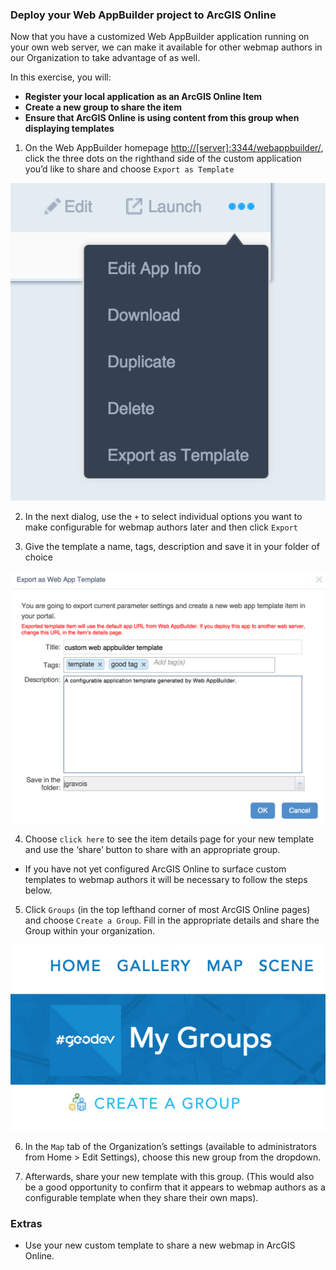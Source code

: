 ### Deploy your Web AppBuilder project to ArcGIS Online

Now that you have a customized Web AppBuilder application running on your own web server, we can make it available for other webmap authors in our Organization to take advantage of as well.

In this exercise, you will:
* **Register your local application as an ArcGIS Online Item**
* **Create a new group to share the item**
* **Ensure that ArcGIS Online is using content from this group when displaying templates**

1. On the Web AppBuilder homepage [http://[server]:3344/webappbuilder/](http://[server]:3344/webappbuilder/), click the three dots on the righthand side of the custom application you’d like to share and choose `Export as Template`

![export template](./wab_export.png)

2. In the next dialog, use the `+` to select individual options you want to make configurable for webmap authors later and then click `Export`

3. Give the template a name, tags, description and save it in your folder of choice

![save template](./wab_save_dialog.png)

4. Choose `click here` to see the item details page for your new template and use the ‘share’ button to share with an appropriate group.
  * If you have not yet configured ArcGIS Online to surface custom templates to webmap authors it will be necessary to follow the steps below.

5. Click `Groups` (in the top lefthand corner of most ArcGIS Online pages) and choose `Create a Group`.  Fill in the appropriate details and share the Group within your organization.

![export template](./wab_group.png)

6. In the `Map` tab of the Organization’s settings (available to administrators from Home > Edit Settings), choose this new group from the dropdown.

7. Afterwards, share your new template with this group.  (This would also be a good opportunity to confirm that it appears to webmap authors as a configurable template when they share their own maps).


### Extras
 * Use your new custom template to share a new webmap in ArcGIS Online.
